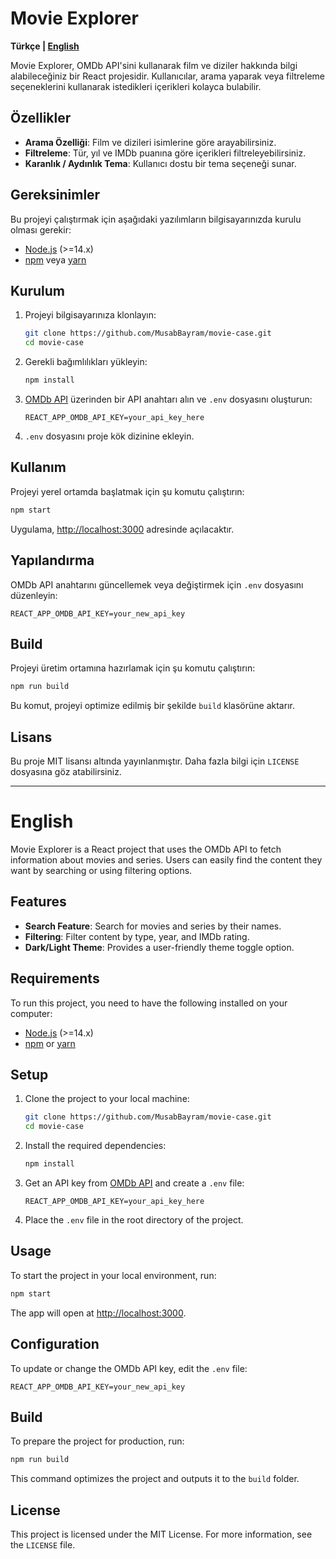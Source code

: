 # Movie Explorer

**Türkçe | [English](#english)**

Movie Explorer, OMDb API'sini kullanarak film ve diziler hakkında bilgi alabileceğiniz bir React projesidir. Kullanıcılar, arama yaparak veya filtreleme seçeneklerini kullanarak istedikleri içerikleri kolayca bulabilir.

## Özellikler

- **Arama Özelliği**: Film ve dizileri isimlerine göre arayabilirsiniz.
- **Filtreleme**: Tür, yıl ve IMDb puanına göre içerikleri filtreleyebilirsiniz.
- **Karanlık / Aydınlık Tema**: Kullanıcı dostu bir tema seçeneği sunar.

## Gereksinimler

Bu projeyi çalıştırmak için aşağıdaki yazılımların bilgisayarınızda kurulu olması gerekir:

- [Node.js](https://nodejs.org/) (>=14.x)
- [npm](https://www.npmjs.com/) veya [yarn](https://yarnpkg.com/)

## Kurulum

1. Projeyi bilgisayarınıza klonlayın:

   ```bash
   git clone https://github.com/MusabBayram/movie-case.git
   cd movie-case
   ```

2. Gerekli bağımlılıkları yükleyin:

   ```bash
   npm install
   ```

3. [OMDb API](https://www.omdbapi.com/) üzerinden bir API anahtarı alın ve `.env` dosyasını oluşturun:

   ```plaintext
   REACT_APP_OMDB_API_KEY=your_api_key_here
   ```

4. `.env` dosyasını proje kök dizinine ekleyin.

## Kullanım

Projeyi yerel ortamda başlatmak için şu komutu çalıştırın:

```bash
npm start
```

Uygulama, [http://localhost:3000](http://localhost:3000) adresinde açılacaktır.

## Yapılandırma

OMDb API anahtarını güncellemek veya değiştirmek için `.env` dosyasını düzenleyin:

```plaintext
REACT_APP_OMDB_API_KEY=your_new_api_key
```

## Build

Projeyi üretim ortamına hazırlamak için şu komutu çalıştırın:

```bash
npm run build
```

Bu komut, projeyi optimize edilmiş bir şekilde `build` klasörüne aktarır.

## Lisans

Bu proje MIT lisansı altında yayınlanmıştır. Daha fazla bilgi için `LICENSE` dosyasına göz atabilirsiniz.

---

# English

Movie Explorer is a React project that uses the OMDb API to fetch information about movies and series. Users can easily find the content they want by searching or using filtering options.

## Features

- **Search Feature**: Search for movies and series by their names.
- **Filtering**: Filter content by type, year, and IMDb rating.
- **Dark/Light Theme**: Provides a user-friendly theme toggle option.

## Requirements

To run this project, you need to have the following installed on your computer:

- [Node.js](https://nodejs.org/) (>=14.x)
- [npm](https://www.npmjs.com/) or [yarn](https://yarnpkg.com/)

## Setup

1. Clone the project to your local machine:

   ```bash
   git clone https://github.com/MusabBayram/movie-case.git
   cd movie-case
   ```

2. Install the required dependencies:

   ```bash
   npm install
   ```

3. Get an API key from [OMDb API](https://www.omdbapi.com/) and create a `.env` file:

   ```plaintext
   REACT_APP_OMDB_API_KEY=your_api_key_here
   ```

4. Place the `.env` file in the root directory of the project.

## Usage

To start the project in your local environment, run:

```bash
npm start
```

The app will open at [http://localhost:3000](http://localhost:3000).

## Configuration

To update or change the OMDb API key, edit the `.env` file:

```plaintext
REACT_APP_OMDB_API_KEY=your_new_api_key
```

## Build

To prepare the project for production, run:

```bash
npm run build
```

This command optimizes the project and outputs it to the `build` folder.

## License

This project is licensed under the MIT License. For more information, see the `LICENSE` file.
